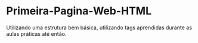 # Primeira-Pagina-Web-HTML
Utilizando uma estrutura bem básica, utilizando tags aprendidas durante as aulas práticas até então.
